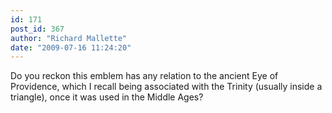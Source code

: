 ```yaml
---
id: 171
post_id: 367
author: "Richard Mallette"
date: "2009-07-16 11:24:20"
---
```

Do you reckon this emblem has any relation to the ancient Eye of Providence, which I recall being associated with the Trinity (usually inside a triangle), once it was used in the Middle Ages?
